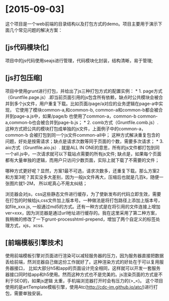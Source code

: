 [2015-09-03]
============================================================
这个项目是一个web前端的目录结构以及打包方式的demo。项目主要用于演示下面几个常见问题的解决方案：

## [js代码模块化]
项目中的js代码使用seajs进行管理，代码模块化封装，结构清晰，易于管理;

## [js打包压缩]
项目中使用grunt进行打包，并给出了js三种打包方式的配置实例：
    * 1. page方式（Gruntfile.page.js）.即当前页面引用的js包含所有依赖，缺点时公共模块会被合并到多个js文件，用户重复下载。比如页面/page/a对应的业务逻辑在page-a中实现，
    它使用了模块common-a,和common-b, common-a和common-b都会被合并到page-a.js中，如果/page/b 也使用了common-a，common-b
    common-a,common-b也会被合并到page-b.js；
    * 2. comb方式（Gruntfile.comb.js）. 这种方式把公共的模块打包成单独的js文件，上面例子中的common-a， common-b 会被打包到同一个js文件common-all中；
    这种方式解决重复包含的问题，好处是按需请求；缺点是请求次数等同于页面的个数，需要多次请求；
    * 3. aio方式（Gruntfile.aio.js）. 就是ALL IN ONE的意思，所有的js文件都打包到同一个all.js中，一次请求就可以下载站点需要的所有js文件;
    缺点是，如果每个页面都有大量单独的逻辑，而用户只访问少数页面，实际上就下载了不需要的文件；
    
哪种方式更好呢？显然，方案1最不可选，请求次数多，还重复下载。那么方案2和方案3呢？其实没多大差别，因为一般js文件再大，压缩后也就是几百k，随便一张图片就1-2M，
所以呢真心不用太纠结；

浏览器会对js，css这些静态文件进行缓存，为了使新发布的代码立即生效，需要在打包的时候给js,css文件加上版本号。一种做法是将打包路径上添加上版本号，
如file_xxx.js, 一般通过md5的方式。还有一种方式是在将引用的文件连接上增加ver=xxx，因为浏览器是通过url地址进行缓存的。我在这里采用了第二种方案，
我稍微的修改了一下grunt-processhtml-prepend，增加了两个自定义的标签处理方式，xjs，xcss.


## [前端模板引擎技术]
   使用前端模板引擎对页面进行渲染可以减轻服务器的压力，因为服务器直接把数据丢给前端，然浏览器自己做这份工作就好了。这种渲染方式的好处在于可以复用服务器接口，
比如大部分h5和app的页面设计完全相同，这样就可以开发一套服务器接口同时给app和h5使用。然而这种方式也不是完美的。js渲染页面的方式是不利于SEO的，如果js逻辑
太重，手机端浏览器打开时会有压力的(>_<)。
    这个项目使用的是artTemplate模板引擎，使用Atc(http://cdc-im.github.io/atc/)进行打包，需要单独安装。



